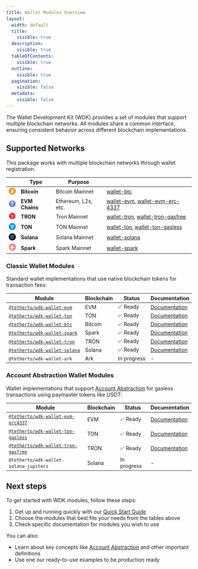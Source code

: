 ```yaml
---
title: Wallet Modules Overview
layout:
  width: default
  title:
    visible: true
  description:
    visible: true
  tableOfContents:
    visible: true
  outline:
    visible: true
  pagination:
    visible: false
  metadata:
    visible: false
---
```


The Wallet Development Kit (WDK) provides a set of modules that support multiple blockchain networks. All modules share a common interface, ensuring consistent behavior across different blockchain implementations.

## Supported Networks

This package works with multiple blockchain networks through wallet registration.

<table data-card-size="small" data-view="cards">
  <thead>
    <tr>
      <th></th>
      <th>Type</th>
      <th>Purpose</th>
      <th data-hidden data-card-target data-type="content-ref"></th>
    </tr>
  </thead>
  <tbody>
    <tr>
      <td><img src="../../assets/logos/bitcoin-logo.png" alt="Bitcoin Logo" width="20" height="20"  style="object-fit:contain;"  /></td>
      <td><strong>Bitcoin</strong></td>
      <td>Bitcoin Mainnet</td>
      <td>
        <a href="../wallet-modules/wallet-btc/">wallet-btc</a>      
      </td>
    </tr>
    <tr>
      <td><img src="../../assets/logos/ethereum-logo.png" alt="Ethereum logo" width="20" height="20" style="object-fit:contain;" /></td>
      <td><strong>EVM Chains</strong></td>
      <td>Ethereum, L2s, etc.</td>
      <td>
        <a href="../wallet-modules/wallet-evm/">wallet-evm</a>, 
        <a href="../wallet-modules/wallet-evm-erc-4337/">wallet-evm-erc-4337</a>
      </td>
    </tr>
    <tr>
      <td><img src="../../assets/logos/tron-logo.png" alt="Tron Logo"  width="20" height="20" style="object-fit:contain;" /></td>
      <td><strong>TRON</strong></td>
      <td>Tron Mainnet</td>
      <td>
        <a href="../wallet-modules/wallet-tron/">wallet-tron</a>, 
        <a href="../wallet-modules/wallet-tron-gasfree/">wallet-tron-gasfree</a>
      </td>
    </tr>
    <tr>
      <td><img src="../../assets/logos/ton-logo.png" alt="Ton Logo" width="20" height="20" style="object-fit:contain;"  /></td>
      <td><strong>TON</strong></td>
      <td>TON Mainnet</td>
      <td>
        <a href="../wallet-modules/wallet-ton/">wallet-ton</a>, 
        <a href="../wallet-modules/wallet-ton-gasless/">wallet-ton-gasless</a>
      </td>
    </tr>
    <tr>
      <td><img src="../../assets/logos/solana-logo.png" alt="Solana Logo" width="20" height="20"  style="object-fit:contain;" /></td>
      <td><strong>Solana</strong></td>
      <td>Solana Mainnet</td>
      <td>
        <a href="../wallet-modules/wallet-solana/">wallet-solana</a>      </td>
    </tr>
     <tr>
      <td><img src="../../assets/logos/spark-logo.png" alt="Spark Logo" width="20" height="20"  style="object-fit:contain;" /></td>
      <td><strong>Spark</strong></td>
      <td>Spark Mainnet</td>
      <td>
        <a href="../wallet-modules/wallet-spark/">wallet-spark</a>      
      </td>
    </tr>
  </tbody>
</table>

### Classic Wallet Modules

Standard wallet implementations that use native blockchain tokens for transaction fees:

| Module | Blockchain | Status | Documentation |
|--------|------------|--------|---------------|
| [`@tetherto/wdk-wallet-evm`](https://github.com/tetherto/wdk-wallet-evm) | EVM | ✅ Ready | [Documentation](./wallet-evm) |
| [`@tetherto/wdk-wallet-ton`](https://github.com/tetherto/wdk-wallet-ton) | TON | ✅ Ready | [Documentation](./wallet-ton) |
| [`@tetherto/wdk-wallet-btc`](https://github.com/tetherto/wdk-wallet-btc) | Bitcoin | ✅ Ready | [Documentation](./wallet-btc) |
| [`@tetherto/wdk-wallet-spark`](https://github.com/tetherto/wdk-wallet-spark) | Spark | ✅ Ready | [Documentation](./wallet-spark) |
| [`@tetherto/wdk-wallet-tron`](https://github.com/tetherto/wdk-wallet-tron) | TRON | ✅ Ready | [Documentation](./wallet-tron) |
| [`@tetherto/wdk-wallet-solana`](https://github.com/tetherto/wdk-wallet-solana) | Solana | ✅ Ready | [Documentation](./wallet-solana) |
| `@tetherto/wdk-wallet-ark` | Ark | In progress | - |

### Account Abstraction Wallet Modules

Wallet implementations that support [Account Abstraction](../../resources/concepts.md#account-abstraction) for gasless transactions using paymaster tokens like USDT:

| Module | Blockchain | Status | Documentation |
|--------|------------|--------|---------------|
| [`@tetherto/wdk-wallet-evm-erc4337`](https://github.com/tetherto/wdk-wallet-evm-erc-4337) | EVM | ✅ Ready | [Documentation](./wallet-evm-erc-4337) |
| [`@tetherto/wdk-wallet-ton-gasless`](https://github.com/tetherto/wdk-wallet-ton-gasless) | TON | ✅ Ready | [Documentation](./wallet-ton-gasless) |
| [`@tetherto/wdk-wallet-tron-gasfree`](https://github.com/tetherto/wdk-wallet-tron-gasfree) | TRON | ✅ Ready | [Documentation](./wallet-tron-gasfree) |
| `@tetherto/wdk-wallet-solana-jupiterz` | Solana | In progress | - |

## Next steps

To get started with WDK modules, follow these steps:

1. Get up and running quickly with our [Quick Start Guide](../../start-building/nodejs-bare-quickstart.md)
2. Choose the modules that best fits your needs from the tables above 
3. Check specific documentation for modules you wish to use

You can also:

- Learn about key concepts like [Account Abstraction](../../resources/concepts.md#account-abstraction) and other important definitions
- Use one our ready-to-use examples to be production ready